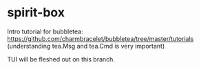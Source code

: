 # spirit-box

Intro tutorial for bubbletea: https://github.com/charmbracelet/bubbletea/tree/master/tutorials (understanding tea.Msg and tea.Cmd is very important)

TUI will be fleshed out on this branch.

